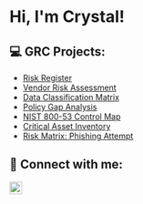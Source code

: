 <h1>Hi, I'm Crystal! </h1>

<h2>💻 GRC Projects:</h2>

  - [Risk Register](https://github.com/cdburt0n/RiskRegisterLab)
  - [Vendor Risk Assessment](https://github.com/joshmadakor1/Algorithms-Practice)
  - [Data Classification Matrix](https://github.com/joshmadakor1/Algorithms-Practice)
  - [Policy Gap Analysis](https://github.com/joshmadakor1/Algorithms-Practice)
  - [NIST 800-53 Control Map](https://github.com/joshmadakor1/Algorithms-Practice)
  - [Critical Asset Inventory](https://github.com/joshmadakor1/Algorithms-Practice)
  - [Risk Matrix: Phishing Attempt](https://github.com/joshmadakor1/Algorithms-Practice)
  

<h2> 🤳 Connect with me:</h2>


[<img align="left" alt="JoshMadakor | LinkedIn" width="22px" src="https://cdn.jsdelivr.net/npm/simple-icons@v3/icons/linkedin.svg" />][linkedin]


[linkedin]: https://linkedin.com/in/crystalburt0n

<!--
**cdburt0n/cdburt0n** is a ✨ _special_ ✨ repository because its `README.md` (this file) appears on your GitHub profile.

Here are some ideas to get you started:

- 🔭 I’m currently working on ...
- 🌱 I’m currently learning ...
- 👯 I’m looking to collaborate on ...
- 🤔 I’m looking for help with ...
- 💬 Ask me about ...
- 📫 How to reach me: ...
- 😄 Pronouns: ...
- ⚡ Fun fact: ...
-->

